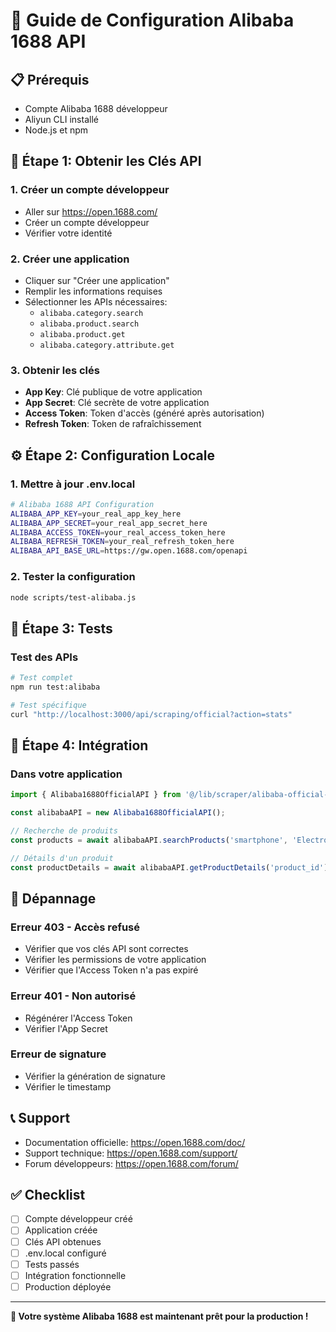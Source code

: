 # 🚀 Guide de Configuration Alibaba 1688 API

## 📋 Prérequis

- Compte Alibaba 1688 développeur
- Aliyun CLI installé
- Node.js et npm

## 🔑 Étape 1: Obtenir les Clés API

### 1. Créer un compte développeur
- Aller sur https://open.1688.com/
- Créer un compte développeur
- Vérifier votre identité

### 2. Créer une application
- Cliquer sur "Créer une application"
- Remplir les informations requises
- Sélectionner les APIs nécessaires:
  - `alibaba.category.search`
  - `alibaba.product.search`
  - `alibaba.product.get`
  - `alibaba.category.attribute.get`

### 3. Obtenir les clés
- **App Key**: Clé publique de votre application
- **App Secret**: Clé secrète de votre application
- **Access Token**: Token d'accès (généré après autorisation)
- **Refresh Token**: Token de rafraîchissement

## ⚙️ Étape 2: Configuration Locale

### 1. Mettre à jour .env.local
```bash
# Alibaba 1688 API Configuration
ALIBABA_APP_KEY=your_real_app_key_here
ALIBABA_APP_SECRET=your_real_app_secret_here
ALIBABA_ACCESS_TOKEN=your_real_access_token_here
ALIBABA_REFRESH_TOKEN=your_real_refresh_token_here
ALIBABA_API_BASE_URL=https://gw.open.1688.com/openapi
```

### 2. Tester la configuration
```bash
node scripts/test-alibaba.js
```

## 🧪 Étape 3: Tests

### Test des APIs
```bash
# Test complet
npm run test:alibaba

# Test spécifique
curl "http://localhost:3000/api/scraping/official?action=stats"
```

## 🔧 Étape 4: Intégration

### Dans votre application
```javascript
import { Alibaba1688OfficialAPI } from '@/lib/scraper/alibaba-official-api';

const alibabaAPI = new Alibaba1688OfficialAPI();

// Recherche de produits
const products = await alibabaAPI.searchProducts('smartphone', 'Electronics', 10);

// Détails d'un produit
const productDetails = await alibabaAPI.getProductDetails('product_id');
```

## 🚨 Dépannage

### Erreur 403 - Accès refusé
- Vérifier que vos clés API sont correctes
- Vérifier les permissions de votre application
- Vérifier que l'Access Token n'a pas expiré

### Erreur 401 - Non autorisé
- Régénérer l'Access Token
- Vérifier l'App Secret

### Erreur de signature
- Vérifier la génération de signature
- Vérifier le timestamp

## 📞 Support

- Documentation officielle: https://open.1688.com/doc/
- Support technique: https://open.1688.com/support/
- Forum développeurs: https://open.1688.com/forum/

## ✅ Checklist

- [ ] Compte développeur créé
- [ ] Application créée
- [ ] Clés API obtenues
- [ ] .env.local configuré
- [ ] Tests passés
- [ ] Intégration fonctionnelle
- [ ] Production déployée

---

**🎯 Votre système Alibaba 1688 est maintenant prêt pour la production !**
